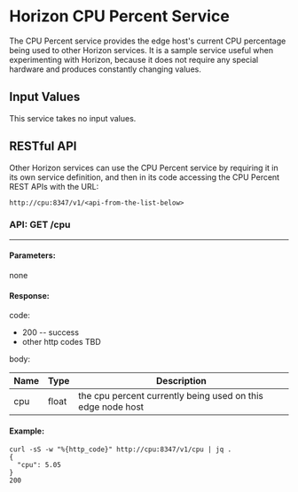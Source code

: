 # Horizon CPU Percent Service

The CPU Percent service provides the edge host's current CPU percentage being used to other Horizon services. It is a sample service useful when experimenting with Horizon, because it does not require any special hardware and produces constantly changing values.

## Input Values

This service takes no input values.

## RESTful API

Other Horizon services can use the CPU Percent service by requiring it in its own service definition, and then in its code accessing the CPU Percent REST APIs with the URL:
```
http://cpu:8347/v1/<api-from-the-list-below>
```

### **API:** GET /cpu
---

#### Parameters:
none

#### Response:

code: 
* 200 -- success
* other http codes TBD

body:


| Name | Type | Description |
| ---- | ---- | ---------------- |
| cpu | float | the cpu percent currently being used on this edge node host |


#### Example:
```
curl -sS -w "%{http_code}" http://cpu:8347/v1/cpu | jq .
{
  "cpu": 5.05
}
200
```
